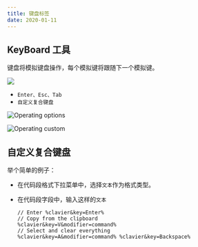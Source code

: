 ```yaml
---
title: 键盘标签
date: 2020-01-11
---
```


## KeyBoard 工具

键盘将模拟键盘操作，每个模拟键将跟随下一个模拟键。

![](http://oss.codeexpander.com/i/keyboard.gif)

- `Enter、Esc、Tab`
- `自定义复合键盘`

![Operating options](http://oss.codeexpander.com/i/keyboard-ui.png)

![Operating custom](http://oss.codeexpander.com/i/keyboard-ui-setting.png)

## 自定义复合键盘

举个简单的例子：

- 在代码段格式下拉菜单中，选择`文本`作为格式类型。
- 在代码段字段中，输入这样的`文本`

  ```text
  // Enter %clavier&key=Enter%
  // Copy from the clipboard
  %clavier&key=V&modifier=command%
  // Select and clear everything
  %clavier&key=A&modifier=command% %clavier&key=Backspace%
  ```
